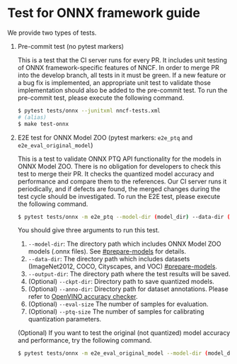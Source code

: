 # Test for ONNX framework guide

We provide two types of tests.

1. Pre-commit test (no pytest markers)

    This is a test that the CI server runs for every PR. It includes unit testing of ONNX framework-specific features of NNCF. In order to merge PR into the develop branch, all tests in it must be green. If a new feature or a bug fix is implemented, an appropriate unit test to validate those implementation should also be added to the pre-commit test. To run the pre-commit test, please execute the following command.

    ```bash
    $ pytest tests/onnx --junitxml nncf-tests.xml
    # (alias)
    $ make test-onnx
    ```

2. E2E test for ONNX Model ZOO (pytest markers: `e2e_ptq` and `e2e_eval_original_model`)

    This is a test to validate ONNX PTQ API functionality for the models in ONNX Model ZOO. There is no obligation for developers to check this test to merge their PR. It checks the quantized model accuracy and performance and compare them to the references. Our CI server runs it periodically, and if defects are found, the merged changes during the test cycle should be investigated. To run the E2E test, please execute the following command.

    ```bash
    $ pytest tests/onnx -m e2e_ptq --model-dir (model_dir) --data-dir (data_dir) --output-dir (output_dir) --ckpt-dir (ckpt_dir) --anno-dir (anno_dir) --eval-size (eval_size) --ptq-size (ptq_size)
    ```

    You should give three arguments to run this test.

    1. `--model-dir`: The directory path which includes ONNX Model ZOO models (.onnx files). See [#prepare-models](../../examples/experimental/onnx/README.md#prepare-models) for details.
    2. `--data-dir`: The directory path which includes datasets (ImageNet2012, COCO, Cityscapes, and VOC) [#prepare-models](../../examples/experimental/onnx/README.md#prepare-models).
    3. `--output-dir`: The directory path where the test results will be saved.
    4. (Optional) `--ckpt-dir`: Directory path to save quantized models.
    5. (Optional) `--anno-dir`: Directory path for dataset annotations. Please refer to [OpenVINO accuracy checker](https://github.com/openvinotoolkit/open_model_zoo/tree/master/tools/accuracy_checker).
    6. (Optional) `--eval-size` The number of samples for evaluation.
    7. (Optional) `--ptq-size` The number of samples for calibrating quantization parameters.

    (Optional) If you want to test the original (not quantized) model accuracy and performance, try the following command.

    ```bash
    $ pytest tests/onnx -m e2e_eval_original_model --model-dir (model_dir) --data-dir (data_dir) --output-dir (output_dir) --ckpt-dir (ckpt_dir) --anno-dir (anno_dir) --eval-size (eval_size) --ptq-size (ptq_size)
    ```
